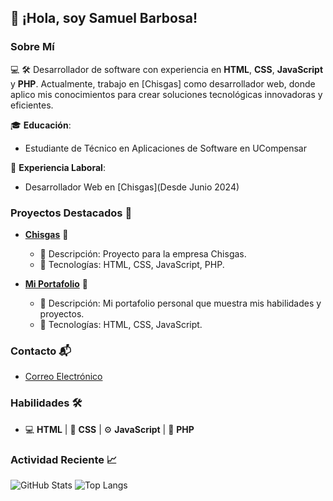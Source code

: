 ## 👋 ¡Hola, soy Samuel Barbosa!

### Sobre Mí
💻 🛠️ Desarrollador de software con experiencia en **HTML**, **CSS**, **JavaScript** y **PHP**. Actualmente, trabajo en [Chisgas] como desarrollador web, donde aplico mis conocimientos para crear soluciones tecnológicas innovadoras y eficientes.

🎓 **Educación**:
- Estudiante de Técnico en Aplicaciones de Software en UCompensar

💼 **Experiencia Laboral**:
- Desarrollador Web en [Chisgas](Desde Junio 2024)

### Proyectos Destacados 🚀
- [**Chisgas**](https://github.com/SamuelBarb0/chisgas) 🌟
  - 📝 Descripción: Proyecto para la empresa Chisgas.
  - 🔧 Tecnologías: HTML, CSS, JavaScript, PHP.

- [**Mi Portafolio**](https://github.com/SamuelBarb0/samuelbarb0.github.io) 🌟
  - 📝 Descripción: Mi portafolio personal que muestra mis habilidades y proyectos.
  - 🔧 Tecnologías: HTML, CSS, JavaScript.


### Contacto 📬
- [Correo Electrónico](mailto:sambarbosa66@gmail.com)

### Habilidades 🛠️
- 💻 **HTML** | 🎨 **CSS** | ⚙️ **JavaScript** | 🐘 **PHP**

### Actividad Reciente 📈
![GitHub Stats](https://github-readme-stats.vercel.app/api?username=SamuelBarb0&show_icons=true&theme=radical)
![Top Langs](https://github-readme-stats.vercel.app/api/top-langs/?username=SamuelBarb0&layout=compact&theme=radical)
